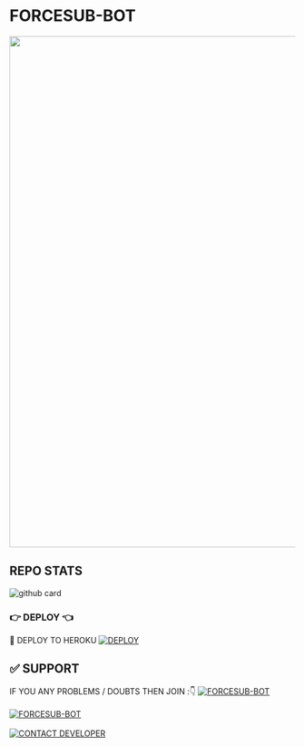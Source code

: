 # FORCESUB-BOT
<img src = "https://telegra.ph/file/825158bfafa156f4a0214.jpg" width = "900"></a></p>
## REPO STATS
![github card](https://github-readme-stats.vercel.app/api/pin/?username=I-AM-VIJAY&repo=FORCESUB-BOT&theme=dark)
### 👉 DEPLOY 👈
🚀 DEPLOY TO HEROKU
[![DEPLOY](https://www.herokucdn.com/deploy/button.svg)](https://heroku.com/deploy?template=https://github.com/I-AM-VIJAY/FORCESUB-BOT)
## ✅ SUPPORT
IF YOU ANY PROBLEMS / DOUBTS THEN JOIN :👇
[![FORCESUB-BOT](https://img.shields.io/badge/@VKTGBOTZ-channel-red?style=for-the-badge&logo=telegram)](https://t.me/VkTgBotz)</br></br>
[![FORCESUB-BOT](https://img.shields.io/badge/@VkTgBotSupport-Group-red?style=for-the-badge&logo=telegram)](https://t.me/VkTgBotSupport)</br></br>
[![CONTACT DEVELOPER](https://img.shields.io/badge/Telegram-Contact%20Me-informational)](https://t.me/VIJAY1142)

